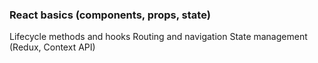 ### React basics (components, props, state)
Lifecycle methods and hooks
Routing and navigation
State management (Redux, Context API)
